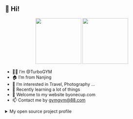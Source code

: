 ## 👋 Hi!

<div align="center" width="70%">
  <img height="150px" src="https://github-readme-stats.vercel.app/api?username=turbogym&show_icons=true&bg_color=30,e0c3fc,8ec5fc&title_color=fff&text_color=fff&icon_color=fff">
  <img height="150px" src="https://github-readme-stats.vercel.app/api/top-langs/?username=turbogym&layout=compact" />
</div>

- 🧑‍💻 I’m @TurboGYM
- 🏠 I’m from Nanjing
- 👀 I’m interested in Travel, Photography ...
- 🌱 Recently learning a lot of things
- 🚀 Welcome to my website byonecup.com
- 📫 Contact me by gymgym@88.com

<details>
<summary>My open source project profile</summary>
  
1. Java Series
  - [Java_Stu](https://github.com/turbogym/Java_Stu)

</details>

<!---
turbogym/turbogym is a ✨ special ✨ repository because its `README.md` (this file) appears on your GitHub profile.
You can click the Preview link to take a look at your changes.
--->
